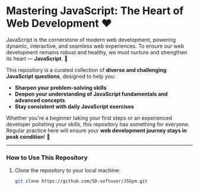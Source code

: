 # Mastering JavaScript: The Heart of Web Development ❤️

JavaScript is the cornerstone of modern web development, powering dynamic, interactive, and seamless web experiences. To ensure our web development remains robust and healthy, we must nurture and strengthen its heart — **JavaScript**. 💪

This repository is a curated collection of **diverse and challenging JavaScript questions**, designed to help you:

- **Sharpen your problem-solving skills**  
- **Deepen your understanding of JavaScript fundamentals and advanced concepts**  
- **Stay consistent with daily JavaScript exercises**  

Whether you're a beginner taking your first steps or an experienced developer polishing your skills, this repository has something for everyone. Regular practice here will ensure your **web development journey stays in peak condition**! 🚀  

---

### How to Use This Repository
1. Clone the repository to your local machine:
   ```bash
   git clone https://github.com/SD-softuser/JSGym.git
